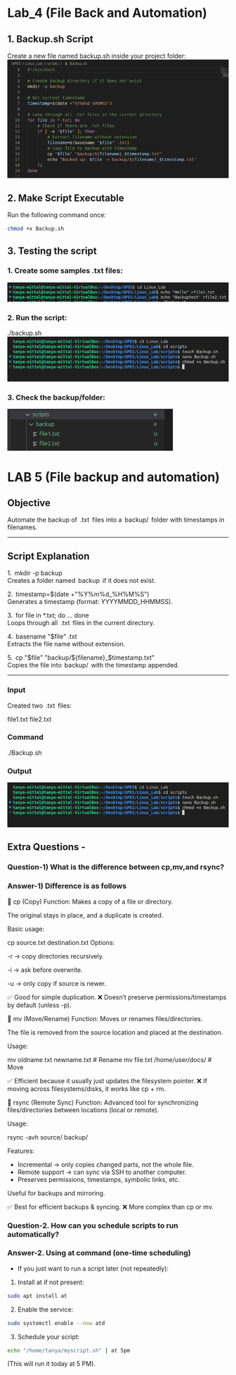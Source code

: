 # Lab_4 (File Back and Automation)

## 1.⁠ ⁠Backup.sh Script

Create a new file named backup.sh inside your project folder:
![images](./images2/backupscript.png)

## 2. Make Script Executable

Run the following command once:

```bash
chmod +x Backup.sh
```

## 3. Testing the script

### 1. Create some samples .txt files:
![images](./images2/Adding%20text%20file.png)
### 2. Run the script:
./backup.sh
![images](./images2/BackupExecution.png)
### 3. Check the backup/folder:
![images](./images2/Backup%20folder.png)

# LAB 5 (File backup and automation)
## Objective
Automate the backup of ⁠ .txt ⁠ files into a ⁠ backup/ ⁠ folder with timestamps in filenames.

---

## Script Explanation

1.⁠ ⁠⁠ mkdir -p backup ⁠  
   Creates a folder named ⁠ backup ⁠ if it does not exist.

2.⁠ ⁠⁠ timestamp=$(date +"%Y%m%d_%H%M%S") ⁠  
   Generates a timestamp (format: YYYYMMDD_HHMMSS).

3.⁠ ⁠⁠ for file in *.txt; do ... done ⁠  
   Loops through all ⁠ .txt ⁠ files in the current directory.

4.⁠ ⁠⁠ basename "$file" .txt ⁠  
   Extracts the file name without extension.

5.⁠ ⁠⁠ cp "$file" "backup/${filename}_$timestamp.txt" ⁠  
   Copies the file into ⁠ backup/ ⁠ with the timestamp appended.

---

### Input
Created two ⁠ .txt ⁠ files:

file1.txt
file2.txt

### Command
./Backup.sh

### Output
![Image](./images2/BackupExecution.png)

## Extra Questions - 

### Question-1) What is the difference between cp,mv,and rsync?

### Answer-1) Difference is as follows 
🔹 cp (Copy)
Function: Makes a copy of a file or directory.

The original stays in place, and a duplicate is created.

Basic usage:

cp source.txt destination.txt
Options:

-r → copy directories recursively.

-i → ask before overwrite.

-u → only copy if source is newer.

✅ Good for simple duplication.
❌ Doesn’t preserve permissions/timestamps by default (unless -p).

🔹 mv (Move/Rename)
Function: Moves or renames files/directories.

The file is removed from the source location and placed at the destination.

Usage:

mv oldname.txt newname.txt     # Rename
mv file.txt /home/user/docs/   # Move

✅ Efficient because it usually just updates the filesystem pointer.
❌ If moving across filesystems/disks, it works like cp + rm.

🔹 rsync (Remote Sync)
Function: Advanced tool for synchronizing files/directories between locations (local or remote).

Usage:

rsync -avh source/ backup/

Features:
- Incremental → only copies changed parts, not the whole file.
- Remote support → can sync via SSH to another computer.
- Preserves permissions, timestamps, symbolic links, etc.

Useful for backups and mirroring.

✅ Best for efficient backups & syncing.
❌ More complex than cp or mv.

### Question-2. How can you schedule scripts to run automatically?
### Answer-2. Using at command (one-time scheduling)

- If you just want to run a script later (not repeatedly):

1. Install at if not present:

```bash
sudo apt install at
```

2. Enable the service:

```bash
sudo systemctl enable --now atd
```

3. Schedule your script:

```bash
echo "/home/tanya/myscript.sh" | at 5pm
```

(This will run it today at 5 PM).

